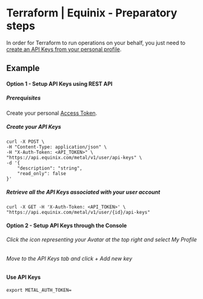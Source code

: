 # Terraform | Equinix - Preparatory steps

In order for Terraform to run operations on your behalf, you just need to [create an API Keys from your personal profile](https://deploy.equinix.com/developers/docs/metal/accounts/api-keys/).

## Example

#### Option 1 - Setup API Keys using REST API

##### Prerequisites

Create your personal [Access Token](https://developer.equinix.com/dev-docs/ecp/getting-started/getting-access-token).

##### Create your API Keys

```console
curl -X POST \
-H "Content-Type: application/json" \
-H "X-Auth-Token: <API_TOKEN>" \
"https://api.equinix.com/metal/v1/user/api-keys" \
-d '{
    "description": "string",
    "read_only": false    
}'
```

##### Retrieve all the API Keys associated with your user account

```console
curl -X GET -H 'X-Auth-Token: <API_TOKEN>' \
"https://api.equinix.com/metal/v1/user/{id}/api-keys"
```

#### Option 2 - Setup API Keys through the Console

###### Click the icon representing your Avatar at the top right and select _My Profile_

###### Move to the _API Keys_ tab and click _+ Add new key_

#### Use API Keys

```console
export METAL_AUTH_TOKEN=
```
